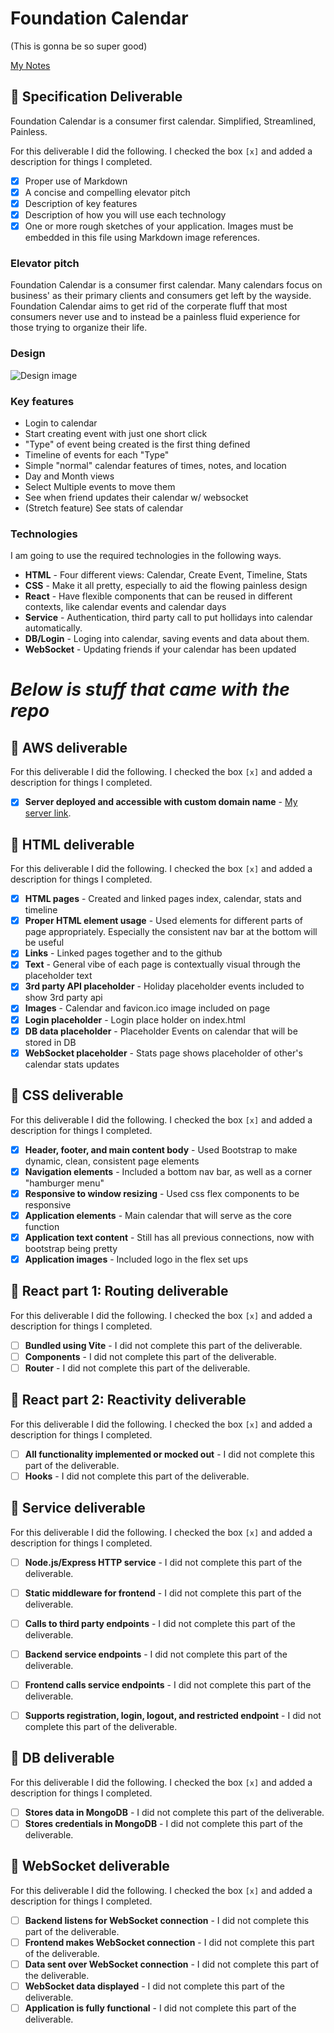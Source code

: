 # Foundation Calendar

(This is gonna be so super good)

[My Notes](notes.md)

## 🚀 Specification Deliverable

Foundation Calendar is a consumer first calendar. Simplified, Streamlined, Painless.

For this deliverable I did the following. I checked the box `[x]` and added a description for things I completed.

- [x] Proper use of Markdown
- [x] A concise and compelling elevator pitch
- [x] Description of key features
- [x] Description of how you will use each technology
- [x] One or more rough sketches of your application. Images must be embedded in this file using Markdown image references.

### Elevator pitch

Foundation Calendar is a consumer first calendar. Many calendars focus on business' as their primary clients and consumers get left by the wayside. Foundation Calendar aims to get rid of the corperate fluff that most consumers never use and to instead be a painless fluid experience for those trying to organize their life. 

### Design

![Design image](design.png)

### Key features

- Login to calendar
- Start creating event with just one short click
- "Type" of event being created is the first thing defined
- Timeline of events for each "Type"
- Simple "normal" calendar features of times, notes, and location
- Day and Month views
- Select Multiple events to move them
- See when friend updates their calendar w/ websocket
- (Stretch feature) See stats of calendar

### Technologies

I am going to use the required technologies in the following ways.

- **HTML** - Four different views: Calendar, Create Event, Timeline, Stats
- **CSS** - Make it all pretty, especially to aid the flowing painless design
- **React** - Have flexible components that can be reused in different contexts, like calendar events and calendar days
- **Service** - Authentication, third party call to put hollidays into calendar automatically.
- **DB/Login** - Loging into calendar, saving events and data about them.
- **WebSocket** - Updating friends if your calendar has been updated




# ***Below is stuff that came with the repo***

## 🚀 AWS deliverable

For this deliverable I did the following. I checked the box `[x]` and added a description for things I completed.

- [x] **Server deployed and accessible with custom domain name** - [My server link](https://yourdomainnamehere.click).

## 🚀 HTML deliverable

For this deliverable I did the following. I checked the box `[x]` and added a description for things I completed.

- [x] **HTML pages** - Created and linked pages index, calendar, stats and timeline
- [x] **Proper HTML element usage** - Used elements for different parts of page appropriately. Especially the consistent nav bar at the bottom will be useful
- [x] **Links** - Linked pages together and to the github
- [x] **Text** - General vibe of each page is contextually visual through the placeholder text
- [x] **3rd party API placeholder** - Holiday placeholder events included to show 3rd party api
- [x] **Images** - Calendar and favicon.ico image included on page
- [x] **Login placeholder** - Login place holder on index.html
- [x] **DB data placeholder** - Placeholder Events on calendar that will be stored in DB
- [x] **WebSocket placeholder** - Stats page shows placeholder of other's calendar stats updates

## 🚀 CSS deliverable

For this deliverable I did the following. I checked the box `[x]` and added a description for things I completed.

- [x] **Header, footer, and main content body** - Used Bootstrap to make dynamic, clean, consistent page elements
- [x] **Navigation elements** - Included a bottom nav bar, as well as a corner "hamburger menu"
- [x] **Responsive to window resizing** - Used css flex components to be responsive
- [x] **Application elements** - Main calendar that will serve as the core function
- [x] **Application text content** - Still has all previous connections, now with bootstrap being pretty
- [x] **Application images** - Included logo in the flex set ups

## 🚀 React part 1: Routing deliverable

For this deliverable I did the following. I checked the box `[x]` and added a description for things I completed.

- [ ] **Bundled using Vite** - I did not complete this part of the deliverable.
- [ ] **Components** - I did not complete this part of the deliverable.
- [ ] **Router** - I did not complete this part of the deliverable.

## 🚀 React part 2: Reactivity deliverable

For this deliverable I did the following. I checked the box `[x]` and added a description for things I completed.

- [ ] **All functionality implemented or mocked out** - I did not complete this part of the deliverable.
- [ ] **Hooks** - I did not complete this part of the deliverable.

## 🚀 Service deliverable

For this deliverable I did the following. I checked the box `[x]` and added a description for things I completed.

- [ ] **Node.js/Express HTTP service** - I did not complete this part of the deliverable.
- [ ] **Static middleware for frontend** - I did not complete this part of the deliverable.
- [ ] **Calls to third party endpoints** - I did not complete this part of the deliverable.
- [ ] **Backend service endpoints** - I did not complete this part of the deliverable.
- [ ] **Frontend calls service endpoints** - I did not complete this part of the deliverable.
- [ ] **Supports registration, login, logout, and restricted endpoint** - I did not complete this part of the deliverable.


## 🚀 DB deliverable

For this deliverable I did the following. I checked the box `[x]` and added a description for things I completed.

- [ ] **Stores data in MongoDB** - I did not complete this part of the deliverable.
- [ ] **Stores credentials in MongoDB** - I did not complete this part of the deliverable.

## 🚀 WebSocket deliverable

For this deliverable I did the following. I checked the box `[x]` and added a description for things I completed.

- [ ] **Backend listens for WebSocket connection** - I did not complete this part of the deliverable.
- [ ] **Frontend makes WebSocket connection** - I did not complete this part of the deliverable.
- [ ] **Data sent over WebSocket connection** - I did not complete this part of the deliverable.
- [ ] **WebSocket data displayed** - I did not complete this part of the deliverable.
- [ ] **Application is fully functional** - I did not complete this part of the deliverable.
